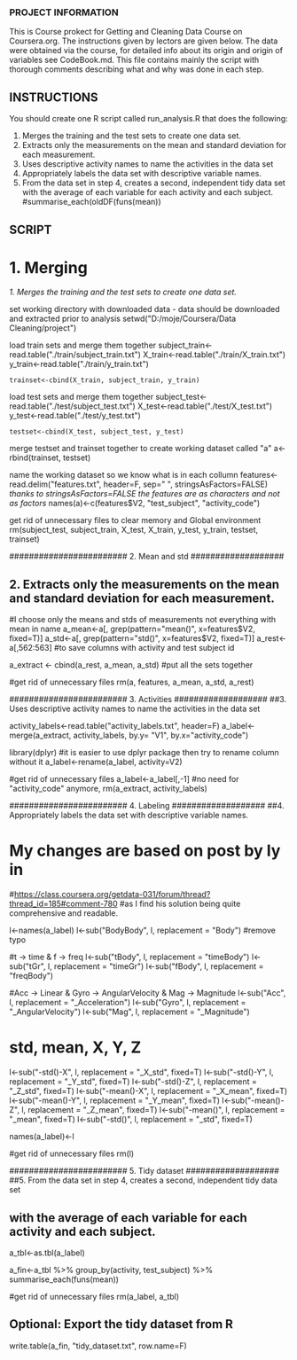 ### PROJECT INFORMATION

This is Course prokect for Getting and Cleaning Data Course on Coursera.org. The instructions given by lectors are given below. The data were obtained via the course, for detailed info about its origin and origin of variables see CodeBook.md. This file contains mainly the script with thorough comments describing what and why was done in each step.

## INSTRUCTIONS 

You should create one R script called run_analysis.R that does the following: 

1. Merges the training and the test sets to create one data set.
2. Extracts only the measurements on the mean and standard deviation for each measurement. 
3. Uses descriptive activity names to name the activities in the data set
4. Appropriately labels the data set with descriptive variable names.
5. From the data set in step 4, creates a second, independent tidy data set with the average
      of each variable for each activity and each subject. #summarise_each(oldDF(funs(mean))


## SCRIPT


# 1. Merging
*1. Merges the training and the test sets to create one data set.*

set working directory with downloaded data - data should be downloaded and extracted prior to analysis
	setwd("D:/moje/Coursera/Data Cleaning/project")

load train sets and merge them together
	subject_train<-read.table("./train/subject_train.txt")
	X_train<-read.table("./train/X_train.txt")
	y_train<-read.table("./train/y_train.txt")

	trainset<-cbind(X_train, subject_train, y_train)

load test sets and merge them together
	subject_test<-read.table("./test/subject_test.txt")
	X_test<-read.table("./test/X_test.txt")
	y_test<-read.table("./test/y_test.txt")

	testset<-cbind(X_test, subject_test, y_test)

merge testset and trainset together to create working dataset called "a"
	a<-rbind(trainset, testset)

name the working dataset so we know what is in each collumn
	features<-read.delim("features.txt", header=F, sep=" ", stringsAsFactors=FALSE) 
          *thanks to stringsAsFactors=FALSE the features are as characters and not as factors*
	names(a)<-c(features$V2, "test_subject", "activity_code")


get rid of unnecessary files to clear memory and Global environment
	rm(subject_test, subject_train, X_test, X_train, y_test, y_train, testset, trainset)




######################## 2. Mean and std ################### 
## 2. Extracts only the measurements on the mean and standard deviation for each measurement.

#I choose only the means and stds of measurements not everything with mean in name
a_mean<-a[, grep(pattern="mean()", x=features$V2, fixed=T)]
a_std<-a[, grep(pattern="std()", x=features$V2, fixed=T)]
a_rest<-a[,562:563] #to save columns with activity and test subject id

a_extract <- cbind(a_rest, a_mean, a_std) #put all the sets together

#get rid of unnecessary files
rm(a, features, a_mean, a_std, a_rest)





######################## 3. Activities ################### 
##3. Uses descriptive activity names to name the activities in the data set

activity_labels<-read.table("activity_labels.txt", header=F) 
a_label<-merge(a_extract, activity_labels, by.y= "V1", by.x="activity_code")

library(dplyr) #it is easier to use dplyr package then try to rename column without it
a_label<-rename(a_label, activity=V2)

#get rid of unnecessary files
a_label<-a_label[,-1] #no need for "activity_code" anymore,
rm(a_extract, activity_labels)




######################## 4. Labeling ################### 
##4. Appropriately labels the data set with descriptive variable names.

# My changes are based on post by ly in 
#https://class.coursera.org/getdata-031/forum/thread?thread_id=185#comment-780
#as I find his solution being quite comprehensive and readable.

l<-names(a_label)
l<-sub("BodyBody", l, replacement = "Body") #remove typo

#t -> time & f -> freq
l<-sub("tBody", l, replacement = "timeBody")
l<-sub("tGr", l, replacement = "timeGr")
l<-sub("fBody", l, replacement = "freqBody")

#Acc -> Linear & Gyro -> AngularVelocity & Mag -> Magnitude
l<-sub("Acc", l, replacement = "_Acceleration")
l<-sub("Gyro", l, replacement = "_AngularVelocity")
l<-sub("Mag", l, replacement = "_Magnitude")

# std, mean, X, Y, Z
l<-sub("-std()-X", l, replacement = "_X_std", fixed=T)
l<-sub("-std()-Y", l, replacement = "_Y_std", fixed=T)
l<-sub("-std()-Z", l, replacement = "_Z_std", fixed=T)
l<-sub("-mean()-X", l, replacement = "_X_mean", fixed=T)
l<-sub("-mean()-Y", l, replacement = "_Y_mean", fixed=T)
l<-sub("-mean()-Z", l, replacement = "_Z_mean", fixed=T)
l<-sub("-mean()", l, replacement = "_mean", fixed=T)
l<-sub("-std()", l, replacement = "_std", fixed=T)

names(a_label)<-l

#get rid of unnecessary files
rm(l)



######################## 5. Tidy dataset ################### 
##5. From the data set in step 4, creates a second, independent tidy data set 
##      with the average of each variable for each activity and each subject. 

a_tbl<-as.tbl(a_label)

a_fin<-a_tbl %>% group_by(activity, test_subject) %>% summarise_each(funs(mean))

#get rid of unnecessary files
rm(a_label, a_tbl)


## Optional: Export the tidy dataset from R
write.table(a_fin, "tidy_dataset.txt", row.name=F)
